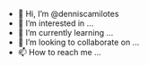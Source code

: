 - 👋 Hi, I’m @denniscamilotes
- 👀 I’m interested in ...
- 🌱 I’m currently learning ...
- 💞️ I’m looking to collaborate on ...
- 📫 How to reach me ...

<!---
denniscamilotes/denniscamilotes is a ✨ special ✨ repository because its `README.md` (this file) appears on your GitHub profile.
You can click the Preview link to take a look at your changes.
--->
